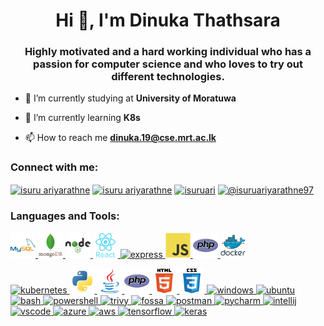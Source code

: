 <h1 align="center">Hi 👋, I'm Dinuka Thathsara</h1>
<h3 align="center">Highly motivated and a hard working individual who has a passion for computer science and who loves to try out different technologies.</h3>

- 🔭 I’m currently studying at **University of Moratuwa**

- 🌱 I’m currently learning **K8s**

<!-- - 📝 I write articles on [https://medium.com/@dinukathathsara](https://medium.com/@dinukathathsara) -->

- 📫 How to reach me **dinuka.19@cse.mrt.ac.lk**

<h3 align="left">Connect with me:</h3>
<p align="left">
<a href="https://twitter.com/Isuruari97" target="blank"><img align="center" src="https://raw.githubusercontent.com/rahuldkjain/github-profile-readme-generator/master/src/images/icons/Social/twitter.svg" alt="isuru ariyarathne" height="30" width="40" /></a>
<a href="https://www.linkedin.com/in/isuru-ariyarathne-9237381a3/" target="blank"><img align="center" src="https://raw.githubusercontent.com/rahuldkjain/github-profile-readme-generator/master/src/images/icons/Social/linked-in-alt.svg" alt="isuru ariyarathne" height="30" width="40" /></a>
<a href="https://www.instagram.com/isuruariyarathne/" target="blank"><img align="center" src="https://raw.githubusercontent.com/rahuldkjain/github-profile-readme-generator/master/src/images/icons/Social/instagram.svg" alt="isuruari" height="30" width="40" /></a>
<a href="https://medium.com/@isuruariyarathne97" target="blank"><img align="center" src="https://raw.githubusercontent.com/rahuldkjain/github-profile-readme-generator/master/src/images/icons/Social/medium.svg" alt="@isuruariyarathne97" height="30" width="40" /></a>
</p>

<h3 align="left">Languages and Tools:</h3>
 <p align="left">
    <a href="https://www.mysql.com/" target="_blank">
        <img src="https://raw.githubusercontent.com/devicons/devicon/master/icons/mysql/mysql-original-wordmark.svg" alt="mysql" width="40" height="40"/>
    </a>
    <a href="https://www.mongodb.com/" target="_blank">
        <img src="https://raw.githubusercontent.com/devicons/devicon/master/icons/mongodb/mongodb-original-wordmark.svg" alt="mongodb" width="40" height="40"/>
    </a>
       <a href="https://nodejs.org" target="_blank">
       <img src="https://raw.githubusercontent.com/devicons/devicon/master/icons/nodejs/nodejs-original-wordmark.svg" alt="nodejs" width="40" height="40"/>
    </a>
    <a href="https://reactjs.org/" target="_blank">
        <img src="https://raw.githubusercontent.com/devicons/devicon/master/icons/react/react-original-wordmark.svg" alt="react" width="40" height="40"/>
    </a>
    <a href="https://expressjs.com/" target="_blank">
        <img src="https://www.vectorlogo.zone/logos/expressjs/expressjs-ar21.svg" alt="express" width="40" height="40"/>
    </a>
    <a href="https://developer.mozilla.org/en-US/docs/Web/JavaScript" target="_blank">
        <img src="https://raw.githubusercontent.com/devicons/devicon/master/icons/javascript/javascript-original.svg" alt="javascript" width="40" height="40"/>
    </a>
    <a href="https://www.php.net" target="_blank">
        <img src="https://raw.githubusercontent.com/devicons/devicon/master/icons/php/php-original.svg" alt="php" width="40" height="40"/>
    </a>
        <a href="https://www.docker.com/" target="_blank">
        <img src="https://raw.githubusercontent.com/devicons/devicon/master/icons/docker/docker-original-wordmark.svg" alt="docker" width="40" height="40"/>
    </a>
  <p align="left">
    <!-- Kubernetes -->
    <a href="https://kubernetes.io/" target="_blank">
      <img src="https://www.vectorlogo.zone/logos/kubernetes/kubernetes-icon.svg" alt="kubernetes" width="40" height="40"/>
    </a>
    <!-- Python -->
    <a href="https://www.python.org" target="_blank">
      <img src="https://raw.githubusercontent.com/devicons/devicon/master/icons/python/python-original.svg" alt="python" width="40" height="40"/>
    </a> 
    <!-- Java -->
    <a href="https://www.java.com" target="_blank">
      <img src="https://raw.githubusercontent.com/devicons/devicon/master/icons/java/java-original.svg" alt="java" width="40" height="40"/>
    </a>  
    <!-- PHP -->
    <a href="https://www.php.net" target="_blank">
      <img src="https://raw.githubusercontent.com/devicons/devicon/master/icons/php/php-original.svg" alt="php" width="40" height="40"/>
    </a>
    <!-- HTML -->
    <a href="https://www.w3.org/html/" target="_blank">
      <img src="https://raw.githubusercontent.com/devicons/devicon/master/icons/html5/html5-original-wordmark.svg" alt="html" width="40" height="40"/>
    </a>  
    <!-- CSS -->
    <a href="https://www.w3.org/Style/CSS/" target="_blank">
      <img src="https://raw.githubusercontent.com/devicons/devicon/master/icons/css3/css3-original-wordmark.svg" alt="css" width="40" height="40"/>
    </a>
    <!-- Windows -->
    <a href="https://www.microsoft.com/en-us/windows" target="_blank">
      <img src="https://upload.wikimedia.org/wikipedia/commons/0/05/Windows_logo_-_2012.svg" alt="windows" width="40" height="40"/>
    </a>
    <!-- Ubuntu -->
    <a href="https://ubuntu.com/" target="_blank">
      <img src="https://upload.wikimedia.org/wikipedia/commons/a/ab/Logo-ubuntu_cof-orange-hex.svg" alt="ubuntu" width="40" height="40"/>
    </a> 
    <!-- Bash -->
    <a href="https://www.gnu.org/software/bash/" target="_blank">
      <img src="https://upload.wikimedia.org/wikipedia/commons/8/82/GNU_Bash_logo.svg" alt="bash" width="40" height="40"/>
    </a>
    <!-- PowerShell -->
    <a href="https://docs.microsoft.com/en-us/powershell/" target="_blank">
      <img src="https://upload.wikimedia.org/wikipedia/commons/c/c2/Powershell_5.0_icon.png" alt="powershell" width="40" height="40"/>
    </a>   
    <!-- Trivy -->
    <a href="https://trivy.org/" target="_blank">
      <img src="https://avatars.githubusercontent.com/u/38682308?s=200&v=4" alt="trivy" width="40" height="40"/>
    </a>
    <!-- FOSSA -->
    <a href="https://fossa.com/" target="_blank">
      <img src="https://www.fossa.com/hubfs/FOSSA%20-%20Brand%20Materials/FOSSA%20Icon.svg" alt="fossa" width="40" height="40"/>
    </a>
    <!-- Postman -->
    <a href="https://www.postman.com/" target="_blank">
      <img src="https://www.vectorlogo.zone/logos/getpostman/getpostman-icon.svg" alt="postman" width="40" height="40"/>
    </a>  
    <!-- PyCharm -->
    <a href="https://www.jetbrains.com/pycharm/" target="_blank">
      <img src="https://upload.wikimedia.org/wikipedia/commons/a/a1/PyCharm_Logo.svg" alt="pycharm" width="40" height="40"/>
    </a> 
    <!-- IntelliJ -->
    <a href="https://www.jetbrains.com/idea/" target="_blank">
      <img src="https://upload.wikimedia.org/wikipedia/commons/d/d5/IntelliJ_IDEA_Icon.svg" alt="intellij" width="40" height="40"/>
    </a> 
    <!-- VS Code -->
    <a href="https://code.visualstudio.com/" target="_blank">
      <img src="https://upload.wikimedia.org/wikipedia/commons/9/9a/Visual_Studio_Code_1.35_icon.svg" alt="vscode" width="40" height="40"/>
    </a> 
    <!-- Azure -->
    <a href="https://azure.microsoft.com/" target="_blank">
      <img src="https://upload.wikimedia.org/wikipedia/commons/a/a8/Microsoft_Azure_Logo.svg" alt="azure" width="40" height="40"/>
    </a>
    <!-- AWS -->
    <a href="https://aws.amazon.com/" target="_blank">
      <img src="https://upload.wikimedia.org/wikipedia/commons/9/93/Amazon_Web_Services_Logo.svg" alt="aws" width="40" height="40"/>
    </a>
    <!-- TensorFlow -->
    <a href="https://www.tensorflow.org/" target="_blank">
      <img src="https://www.vectorlogo.zone/logos/tensorflow/tensorflow-icon.svg" alt="tensorflow" width="40" height="40"/>
    </a>
    <!-- Keras -->
    <a href="https://keras.io/" target="_blank">
      <img src="https://upload.wikimedia.org/wikipedia/commons/a/ae/Keras_logo.svg" alt="keras" width="40" height="40"/>
    </a>
  </p>
